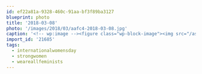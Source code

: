 ```yaml
---
id: ef22a81a-9328-460c-91aa-bf3f89ba3127
blueprint: photo
title: '2018-03-08'
photo: '/images/2018/03/aafc4-2018-03-08.jpg'
caption: '<!-- wp:image --><figure class="wp-block-image"><img src="/assets/images/2018/03/aafc4-2018-03-08.jpg" /></figure><!-- /wp:image --><!-- wp:paragraph --><p>Today (and every day) it''s about honoring, supporting, and empowering women and if you''re a male who isn''t doing this, it''s time to step up. #internationalwomensday #strongwomen #weareallfeminists</p><!-- /wp:paragraph -->'
import_id: '21685'
tags:
  - internationalwomensday
  - strongwomen
  - weareallfeminists
---
```

